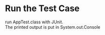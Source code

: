 # Run the Test Case

run AppTest.class with JUnit.
<br />The printed output is put in System.out.Console
